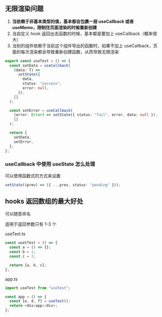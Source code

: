 ## 无限渲染问题

1. **当依赖于非基本类型的值，基本都会包裹一层 useCallback 或者 useMemo，限制住页面渲染的时候重新创建**
2. 当自定义 hook 返回出去函数的时候，基本都是要加上 useCallback（概率很大）
3. 当别的组件依赖于当前这个组件导出的函数时，如果不加上 useCallback，页面的每次渲染都会导致重新创建函数，从而导致无限渲染

```typescript
export const useTest = () => {
  const setData = useCallback(
    (data: T) =>
      setState({
        data,
        status: "success",
        error: null,
      }),
    []
  );

  const setError = useCallback(
    (error: Error) => setState({ status: "fail", error, data: null }),
    []
  );

  return {
    setData,
    setError,
  };
};
```

### useCallback 中使用 useState 怎么处理

可以使用函数式的方式来设置

```typescript
setState((prev) => ({ ...prev, status: "pending" }));
```

## hooks 返回数组的最大好处

可以随意命名

适用于返回参数只有 1-3 个

useTest.ts

```typescript
const usetTest = () => {
  const a = () => {};
  const b = 1;
  const c = 2;

  return [a, b, c];
};
```

app.ts

```typescript
import useTest from "useTest";

const app = () => {
  const [e, d, f] = useTest();
  return <div>app</div>;
};
```
